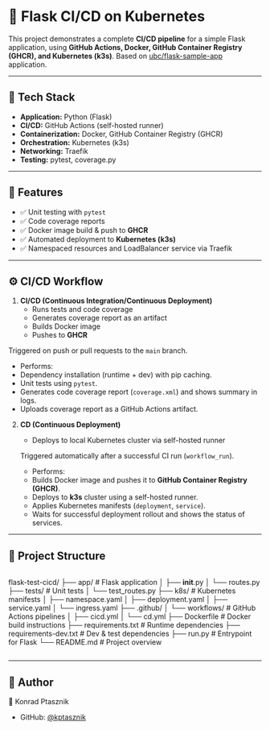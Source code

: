 # 🚀 Flask CI/CD on Kubernetes

This project demonstrates a complete **CI/CD pipeline** for a simple Flask application, using **GitHub Actions, Docker, GitHub Container Registry (GHCR), and Kubernetes (k3s)**. Based on [ubc/flask-sample-app](https://github.com/ubc/flask-sample-app) application.

---

## 🔧 Tech Stack
- **Application:** Python (Flask)  
- **CI/CD:** GitHub Actions (self-hosted runner)  
- **Containerization:** Docker, GitHub Container Registry (GHCR)  
- **Orchestration:** Kubernetes (k3s)  
- **Networking:** Traefik 
- **Testing:** pytest, coverage.py  

---

## 📌 Features
- ✅ Unit testing with `pytest`  
- ✅ Code coverage reports 
- ✅ Docker image build & push to **GHCR**  
- ✅ Automated deployment to **Kubernetes (k3s)**  
- ✅ Namespaced resources and LoadBalancer service via Traefik  

---

## ⚙️ CI/CD Workflow
1. **CI/CD (Continuous Integration/Continuous Deployment)**  
   - Runs tests and code coverage  
   - Generates coverage report as an artifact  
   - Builds Docker image  
   - Pushes to **GHCR**  

  Triggered on push or pull requests to the `main` branch.  
  - Performs:
  - Dependency installation (runtime + dev) with pip caching.  
  - Unit tests using `pytest`.  
  - Generates code coverage report (`coverage.xml`) and shows summary in logs.  
  - Uploads coverage report as a GitHub Actions artifact.  

2. **CD (Continuous Deployment)**  
   - Deploys to local Kubernetes cluster via self-hosted runner  


   Triggered automatically after a successful CI run (`workflow_run`).  
   - Performs:
   - Builds Docker image and pushes it to **GitHub Container Registry (GHCR)**.
   - Deploys to **k3s** cluster using a self-hosted runner. 
   - Applies Kubernetes manifests (`deployment`, `service`).
   - Waits for successful deployment rollout and shows the status of services.
---

## 📂 Project Structure
```text 
```
flask-test-cicd/
├── app/                   # Flask application
│   ├── __init__.py
│   └── routes.py
├── tests/                 # Unit tests
│   └── test_routes.py
├── k8s/                   # Kubernetes manifests
│   ├── namespace.yaml
│   ├── deployment.yaml
│   ├── service.yaml
│   └── ingress.yaml
├── .github/
│   └── workflows/         # GitHub Actions pipelines
│       ├── cicd.yml
│       └── cd.yml
├── Dockerfile             # Docker build instructions
├── requirements.txt       # Runtime dependencies
├── requirements-dev.txt   # Dev & test dependencies
├── run.py                 # Entrypoint for Flask
└── README.md              # Project overview
```
```

---
## 📝 Author
👤 Konrad Ptasznik  
- GitHub: [@kptasznik](https://github.com/kptasznik)
